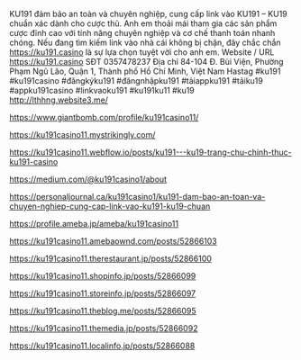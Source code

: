 KU191 đảm bảo an toàn và chuyên nghiệp, cung cấp link vào KU191 – KU19 chuẩn xác dành cho cược thủ. Anh em thoải mái tham gia các sản phẩm cược đỉnh cao với tính năng chuyên nghiệp và cơ chế thanh toán nhanh chóng. Nếu đang tìm kiếm link vào nhà cái không bị chặn, đây chắc chắn https://ku191.casino là sự lựa chọn tuyệt vời cho anh em.
Website / URL	https://ku191.casino 
SĐT	0357478237
Địa chỉ	84-104 Đ. Bùi Viện, Phường Phạm Ngũ Lão, Quận 1, Thành phố Hồ Chí Minh, Việt Nam
Hastag	#ku191 #ku191casino #đăngkýku191 #đăngnhậpku191 #tảiappku191 #tảiku19 #appku191casino #linkvaoku191 #ku191ku11 #ku19
http://lthhng.website3.me/

https://www.giantbomb.com/profile/ku191casino11/

https://ku191casino11.mystrikingly.com/

https://ku191casino11.webflow.io/posts/ku191---ku19-trang-chu-chinh-thuc-ku191-casino

https://medium.com/@ku191casino1/about

https://personaljournal.ca/ku191casino1/ku191-dam-bao-an-toan-va-chuyen-nghiep-cung-cap-link-vao-ku191-ku19-chuan

https://profile.ameba.jp/ameba/ku191casino11

https://ku191casino11.amebaownd.com/posts/52866103

https://ku191casino11.therestaurant.jp/posts/52866100

https://ku191casino11.shopinfo.jp/posts/52866099

https://ku191casino11.storeinfo.jp/posts/52866097

https://ku191casino11.theblog.me/posts/52866095

https://ku191casino11.themedia.jp/posts/52866092

https://ku191casino11.localinfo.jp/posts/52866088


